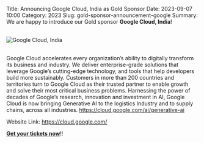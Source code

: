 Title: Announcing Google Cloud, India as Gold Sponsor
Date: 2023-09-07 10:00
Category: 2023
Slug: gold-sponsor-announcement-google
Summary: We are happy to introduce our Gold sponsor **Google Cloud, India**!

<!-- PELICAN_END_SUMMARY -->
<br>
<div class="text-center">
  <a href="https://cloud.google.com/" target="_blank" style="border: none; text-decoration: none;">
    <img src="{static}/images/sponsors/google.png" alt="Google Cloud, India" class="img-fluid responsive-image">
  </a>
</div>
<br>

Google Cloud accelerates every organization’s ability to digitally transform its business and industry. We deliver enterprise-grade solutions that leverage Google’s cutting-edge technology, and tools that help developers build more sustainably. Customers in more than 200 countries and territories turn to Google Cloud as their trusted partner to enable growth and solve their most critical business problems. Harnessing the power of decades of Google’s research, innovation and investment in AI, Google Cloud is now bringing Generative AI to the logistics Industry and to supply chains, across all industries. <a href="https://cloud.google.com/ai/generative-ai" target="_blank">https://cloud.google.com/ai/generative-ai</a>

Website Link: <a href="https://cloud.google.com/" target="_blank">https://cloud.google.com/</a>

**[Get your tickets now](https://konfhub.com/pyconindia2023#tickets)**!!
